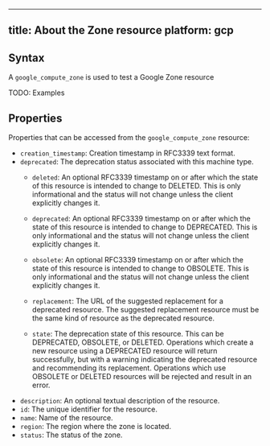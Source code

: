 
---
title: About the Zone resource
platform: gcp
---

## Syntax
A `google_compute_zone` is used to test a Google Zone resource

TODO: Examples

## Properties
Properties that can be accessed from the `google_compute_zone` resource:
  * `creation_timestamp`: Creation timestamp in RFC3339 text format.
  * `deprecated`: The deprecation status associated with this machine type.
    * `deleted`: An optional RFC3339 timestamp on or after which the state of this
resource is intended to change to DELETED. This is only
informational and the status will not change unless the client
explicitly changes it.

    * `deprecated`: An optional RFC3339 timestamp on or after which the state of this
resource is intended to change to DEPRECATED. This is only
informational and the status will not change unless the client
explicitly changes it.

    * `obsolete`: An optional RFC3339 timestamp on or after which the state of this
resource is intended to change to OBSOLETE. This is only
informational and the status will not change unless the client
explicitly changes it.

    * `replacement`: The URL of the suggested replacement for a deprecated resource.
The suggested replacement resource must be the same kind of
resource as the deprecated resource.

    * `state`: The deprecation state of this resource. This can be DEPRECATED,
OBSOLETE, or DELETED. Operations which create a new resource
using a DEPRECATED resource will return successfully, but with a
warning indicating the deprecated resource and recommending its
replacement. Operations which use OBSOLETE or DELETED resources
will be rejected and result in an error.
  * `description`: An optional textual description of the resource.
  * `id`: The unique identifier for the resource.
  * `name`: Name of the resource.
  * `region`: The region where the zone is located.
  * `status`: The status of the zone.
